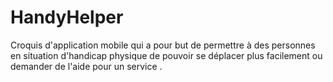 # HandyHelper

Croquis d'application mobile qui a pour but de permettre à des personnes en situation d'handicap physique de pouvoir se déplacer plus facilement ou demander 
de l'aide pour un service .
